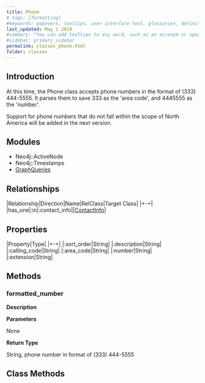 ```yaml
---
title: Phone
# tags: [formatting]
#keywords: popovers, tooltips, user interface text, glossaries, definitions
last_updated: May 1 2019
#summary: "You can add tooltips to any word, such as an acronym or specialized term. Tooltips work well for glossary definitions, because you don't have to keep repeating the definition, nor do you assume the reader already knows the word's meaning."
#sidebar: primary_sidebar
permalink: classes_phone.html
folder: classes
---
```


## Introduction

At this time, the Phone class accepts phone numbers in the format of (333) 444-5555. It parses them to save 333 as the 'area code', and 4445555 as the 'number'.

Support for phone numbers that do not fall within the scope of North America will be added in the next version.

## Modules

* Neo4j::ActiveNode
* Neo4j::Timestamps
* [GraphQueries](/modules_graph_queries.html)

## Relationships

|Relationship|Direction|Name|RelClass|Target Class|
|+-+|
|has_one|:in|:contact_info||[ContactInfo](/classes_contact_info.html)|

## Properties

|Property|Type|
|+-+|
|:sort_order|String|
|:description|String|
|:calling_code|String|
|:area_code|String|
|:number|String|
|:extension|String|

## Methods

### formatted_number

__Description__


__Parameters__

None

__Return Type__

String, phone number in format of (333) 444-5555



## Class Methods
